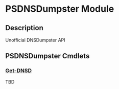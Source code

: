 ﻿---
Module Name: PSDNSDumpster
Module Guid: cb0a589a-fc8f-44fd-90dc-c9be3827a2f3 cb0a589a-fc8f-44fd-90dc-c9be3827a2f3
Download Help Link: https://github.com/justin-p/PSDNSDumpster/release/PSDNSDumpster/docs/PSDNSDumpster.md
Help Version: 0.0.1
Locale: en-US
---

# PSDNSDumpster Module
## Description
Unofficial DNSDumpster API

## PSDNSDumpster Cmdlets
### [Get-DNSD](Get-DNSD.md)
TBD


